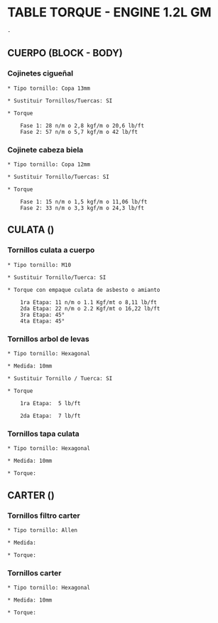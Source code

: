
# TABLE TORQUE - ENGINE 1.2L GM

    -  

## CUERPO (BLOCK - BODY)

### Cojinetes cigueñal

    * Tipo tornillo: Copa 13mm
    
    * Sustituir Tornillos/Tuercas: SI
    
    * Torque

        Fase 1: 28 n/m o 2,8 kgf/m o 20,6 lb/ft
        Fase 2: 57 n/m o 5,7 kgf/m o 42 lb/ft

### Cojinete cabeza biela

    * Tipo tornillo: Copa 12mm
    
    * Sustituir Tornillo/Tuercas: SI

    * Torque
        
        Fase 1: 15 n/m o 1,5 kgf/m o 11,06 lb/ft
        Fase 2: 33 n/m o 3,3 kgf/m o 24,3 lb/ft

## CULATA ()

### Tornillos culata a cuerpo

    * Tipo tornillo: M10

    * Sustituir Tornillo/Tuerca: SI
    
    * Torque con empaque culata de asbesto o amianto

        1ra Etapa: 11 n/m o 1.1 Kgf/mt o 8,11 lb/ft
        2da Etapa: 22 n/m o 2.2 Kgf/mt o 16,22 lb/ft  
        3ra Etapa: 45°
        4ta Etapa: 45°

### Tornillos arbol de levas

    * Tipo tornillo: Hexagonal 

    * Medida: 10mm

    * Sustituir Tornillo / Tuerca: SI

    * Torque

        1ra Etapa:  5 lb/ft

        2da Etapa:  7 lb/ft

### Tornillos tapa culata

    * Tipo tornillo: Hexagonal 
    
    * Medida: 10mm

    * Torque: 

## CARTER ()

### Tornillos filtro carter

    * Tipo tornillo: Allen

    * Medida: 

    * Torque: 

### Tornillos carter

    * Tipo tornillo: Hexagonal

    * Medida: 10mm

    * Torque: 
